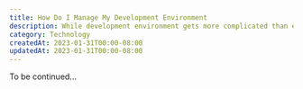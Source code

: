 ```yaml
---
title: How Do I Manage My Development Environment
description: While development environment gets more complicated than ever before, what is a smart way of managing this?
category: Technology
createdAt: 2023-01-31T00:00-08:00
updatedAt: 2023-01-31T00:00-08:00
---
```


To be continued...
